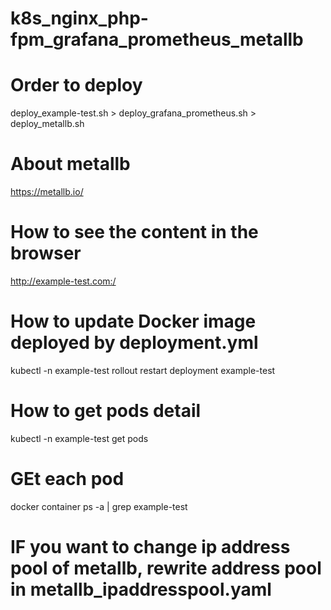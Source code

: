 # k8s_nginx_php-fpm_grafana_prometheus_metallb

# Order to deploy
deploy_example-test.sh > deploy_grafana_prometheus.sh > deploy_metallb.sh

# About metallb
https://metallb.io/

# How to see the content in the browser
http://example-test.com:/

# How to update Docker image deployed by deployment.yml
kubectl -n example-test rollout restart deployment example-test

# How to get pods detail
kubectl -n example-test get pods

# GEt each pod
docker container ps -a | grep example-test

# IF you want to change ip address pool of metallb, rewrite address pool in metallb_ipaddresspool.yaml